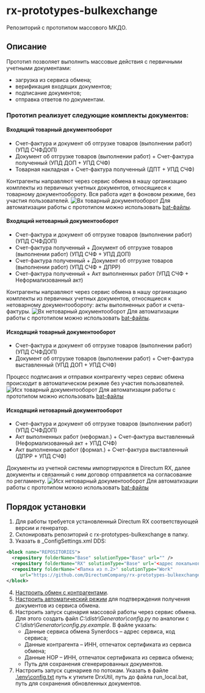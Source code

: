 ﻿# rx-prototypes-bulkexchange
Репозиторий с прототипом массового МКДО.

## Описание
Прототип позволяет выполнить массовые действия с первичными учетными документами:
* загрузка из сервиса обмена;
* верификация входящих документов;
* подписание документов;
* отправка ответов по документам.

### Прототип реализует следующие комплекты документов:
#### Входящий товарный документооборот
* Счет-фактура и документ об отгрузке товаров (выполнении работ) (УПД СЧФДОП)
* Документ об отгрузке товаров (выполнении работ) + Счет-фактура полученный (УПД ДОП + УПД СЧФ)
* Товарная накладная + Счет-фактура полученный (ДПТ + УПД СЧФ)

Контрагенты направляют через сервис обмена в нашу организацию комплекты из первичных учетных документов, относящиеся к товарному документообороту. Вся работа идет в фоновом режиме, без участия пользователей. 
![Вх товарный документооборот](https://user-images.githubusercontent.com/2620711/84864711-1dc96480-b088-11ea-8385-f8ff7941c34c.png)
Для автоматизации работы с прототипом можно использовать [bat-файлы](https://github.com/DirectumCompany/rx-prototypes-bulkexchange/tree/master/env/Incoming%20goods%20documents).
#### Входящий нетоварный документооборот
*	Счет-фактура и документ об отгрузке товаров (выполнении работ) (УПД СЧФДОП)
*	Счет-фактура полученный + Документ об отгрузке товаров (выполнении работ) (УПД СЧФ + УПД ДОП)
*	Счет-фактура полученный + Документ об отгрузке товаров (выполнении работ) (УПД СЧФ + ДПРР)
*	Счет-фактура полученный + Акт выполненных работ (УПД СЧФ + Неформализованный акт)

Контрагенты направляют через сервис обмена в нашу организацию комплекты из первичных учетных документов, относящиеся к нетоварному документообороту: акты выполненных работ и счета-фактуры.
![Вх нетоварный документооборот](https://user-images.githubusercontent.com/2620711/84865392-2ff7d280-b089-11ea-9ea3-d073138e8802.png)
Для автоматизации работы с прототипом можно использовать [bat-файлы](https://github.com/DirectumCompany/rx-prototypes-bulkexchange/tree/master/env/Incoming%20works%20documents).
#### Исходящий товарный документооборот
* Счет-фактура и документ об отгрузке товаров (выполнении работ) (УПД СЧФДОП)
* Документ об отгрузке товаров (выполнении работ) + Счет-фактура выставленный	(УПД ДОП + УПД СЧФ)

Процесс подписания и отправки контрагенту через сервис обмена происходит в автоматическом режиме без участия пользователей.
![Исх товарный документооборот](https://user-images.githubusercontent.com/2620711/84867424-320f6080-b08c-11ea-8e6c-f474cdc688a2.png)
Для автоматизации работы с прототипом можно использовать [bat-файлы](https://github.com/DirectumCompany/rx-prototypes-bulkexchange/tree/master/env/Outgoing%20goods%20documents)

#### Исходящий нетоварный документооборот
* Счет-фактура и документ об отгрузке товаров (выполнении работ) (УПД СЧФДОП)
* Акт выполненных работ (неформал.) + Счет-фактура выставленный (Неформализованный акт + УПД СЧФ)
* Акт выполненных работ (формал.) + Счет-фактура выставленный (ДПРР + УПД СЧФ)

Документы из учетной системы импортируются в Directum RX, далее документы и связанный с ним договор отправляется на согласование по регламенту.
![Исх нетоварный документооборот](https://user-images.githubusercontent.com/2620711/84868960-7996ec00-b08e-11ea-92c2-c7c06b80d99e.png)
Для автоматизации работы с прототипом можно использовать [bat-файлы](https://github.com/DirectumCompany/rx-prototypes-bulkexchange/tree/master/env/Outgoing%20works%20documents)


## Порядок установки
1. Для работы требуется установленный Directum RX соответствующей версии и генератор.
2. Склонировать репозиторий с rx-prototypes-bulkexchange в папку.
3. Указать в _ConfigSettings.xml DDS:
```xml
<block name="REPOSITORIES">
  <repository folderName="Base" solutionType="Base" url="" />
  <repository folderName="RX" solutionType="Base" url="<адрес локального репозитория>" />
  <repository folderName="<Папка из п.2>" solutionType="Work" 
     url="https://github.com/DirectumCompany/rx-prototypes-bulkexchange" />
</block>
```
4. [Настроить обмен с контрагентами](https://club.directum.ru/webhelp/directumrx/desktop/index.html?sungero_parties_counterparty_card_exchangeboxes.htm).
5. [Настроить автоматический режим](https://club.directum.ru/webhelp/directumrx/desktop/index.html?admin_avtomaticheskii_rezhim.htm) для подтверждения получения документов из сервиса обмена.
6. Настроить запуск сценария массовой работы через сервис обмена. Для этого создать файл *C:\distr\Generator\config.py* по аналогии с *C:\distr\Generator\config.py.example*. В файле указать:
   -	Данные сервиса обмена Synerdocs – адрес сервиса, код сервиса;
    -	Данные контрагента – ИНН, отпечаток сертификата из сервиса обмена;
    -	Данные НОР – ИНН, отпечаток сертификата из сервиса обмена;
    -	Путь для сохранения сгенерированных документов.
7. Настроить запуск сценариев по потокам. Указать в файле [.\env\config.txt](https://github.com/DirectumCompany/rx-prototypes-bulkexchange/blob/master/env/config.txt) путь к утилите DrxUtil, путь до файла run_local.bat, путь для сохранения обновленных документов.
